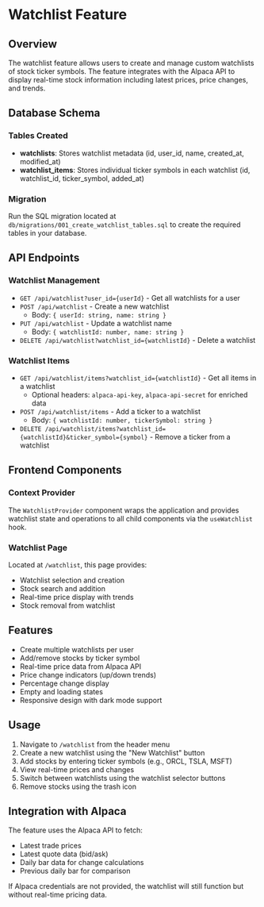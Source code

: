 # Watchlist Feature

## Overview
The watchlist feature allows users to create and manage custom watchlists of stock ticker symbols. The feature integrates with the Alpaca API to display real-time stock information including latest prices, price changes, and trends.

## Database Schema

### Tables Created
- **watchlists**: Stores watchlist metadata (id, user_id, name, created_at, modified_at)
- **watchlist_items**: Stores individual ticker symbols in each watchlist (id, watchlist_id, ticker_symbol, added_at)

### Migration
Run the SQL migration located at `db/migrations/001_create_watchlist_tables.sql` to create the required tables in your database.

## API Endpoints

### Watchlist Management
- `GET /api/watchlist?user_id={userId}` - Get all watchlists for a user
- `POST /api/watchlist` - Create a new watchlist
  - Body: `{ userId: string, name: string }`
- `PUT /api/watchlist` - Update a watchlist name
  - Body: `{ watchlistId: number, name: string }`
- `DELETE /api/watchlist?watchlist_id={watchlistId}` - Delete a watchlist

### Watchlist Items
- `GET /api/watchlist/items?watchlist_id={watchlistId}` - Get all items in a watchlist
  - Optional headers: `alpaca-api-key`, `alpaca-api-secret` for enriched data
- `POST /api/watchlist/items` - Add a ticker to a watchlist
  - Body: `{ watchlistId: number, tickerSymbol: string }`
- `DELETE /api/watchlist/items?watchlist_id={watchlistId}&ticker_symbol={symbol}` - Remove a ticker from a watchlist

## Frontend Components

### Context Provider
The `WatchlistProvider` component wraps the application and provides watchlist state and operations to all child components via the `useWatchlist` hook.

### Watchlist Page
Located at `/watchlist`, this page provides:
- Watchlist selection and creation
- Stock search and addition
- Real-time price display with trends
- Stock removal from watchlist

## Features
- Create multiple watchlists per user
- Add/remove stocks by ticker symbol
- Real-time price data from Alpaca API
- Price change indicators (up/down trends)
- Percentage change display
- Empty and loading states
- Responsive design with dark mode support

## Usage

1. Navigate to `/watchlist` from the header menu
2. Create a new watchlist using the "New Watchlist" button
3. Add stocks by entering ticker symbols (e.g., ORCL, TSLA, MSFT)
4. View real-time prices and changes
5. Switch between watchlists using the watchlist selector buttons
6. Remove stocks using the trash icon

## Integration with Alpaca
The feature uses the Alpaca API to fetch:
- Latest trade prices
- Latest quote data (bid/ask)
- Daily bar data for change calculations
- Previous daily bar for comparison

If Alpaca credentials are not provided, the watchlist will still function but without real-time pricing data.
